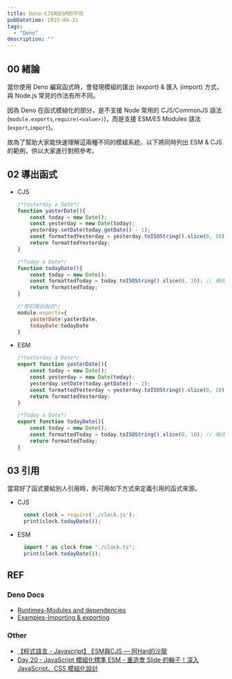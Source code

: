 ```yaml
---
title: Deno-CJS和ESM的不同
pubDatetime: 2025-04-21
tags:
  - "Deno"
description: ""
---
```


## 00 緒論
當你使用 Deno 編寫函式時，會發現模組的匯出 (export) & 匯入 (import) 方式，與 Node.js 常見的作法有所不同。

因為 Deno 在函式模組化的部分，是不支援 Node 常用的 CJS/CommonJS 語法(`module.exports`,`require(<value>)`)，而是支援 ESM/ES Modules 語法(`export`,`import`)。

故為了幫助大家能快速理解這兩種不同的模組系統，以下將同時列出 ESM & CJS 的範例，供以大家進行對照參考。

## 02 導出函式

- CJS
    ```javascript
    /*Yasterday a Date*/
    function yasterDate(){
        const today = new Date();
        const yesterday = new Date(today);
        yesterday.setDate(today.getDate() - 1);
        const formattedYesterday = yesterday.toISOString().slice(0, 10); // 格式為 YYYY-MM-DD
        return formattedYesterday;
    }

    /*Today a Date*/
    function todayDate(){
        const today = new Date();
        const formattedToday = today.toISOString().slice(0, 10); // 格式為 YYYY-MM-DD
        return formattedToday;
    }

    /*用於匯出函式*/
    module.exports={
        yasterDate:yasterDate,
        todayDate:todayDate
    }
    ```

- ESM
    ```typescript
    /*Yasterday a Date*/
    export function yasterDate(){
        const today = new Date();
        const yesterday = new Date(today);
        yesterday.setDate(today.getDate() - 1);
        const formattedYesterday = yesterday.toISOString().slice(0, 10); // 格式為 YYYY-MM-DD
        return formattedYesterday;
    }

    /*Today a Date*/
    export function todayDate(){
        const today = new Date();
        const formattedToday = today.toISOString().slice(0, 10); // 格式為 YYYY-MM-DD
        return formattedToday;
    }
    ```

## 03 引用
當寫好了函式要給別人引用時，則可用如下方式來定義引用的函式來源。

- CJS
  ```javascript
    const clock = require('./clock.js');
    print(clock.todayDate());
  ```
- ESM
  ```typescript
    import * as clock from "./clock.ts";
    print(clock.todayDate());
  ```

## REF
### Deno Docs
- [Runtimes-Modules and dependencies](https://docs.deno.com/runtime/fundamentals/modules/)
- [Examples-Importing & exporting](https://examples.deno.land/import-export)
### Other
- [【程式語言 - Javascript】 ESM與CJS — 阿Han的沙龍 ](https://vocus.cc/article/649cc0e0fd89780001a7d34d) 
- [Day 20 - JavaScript 模組化標準 ESM - 重造會 Slide 的輪子！深入 JavaScript、CSS 模組化設計](https://ithelp.ithome.com.tw/articles/10295127)